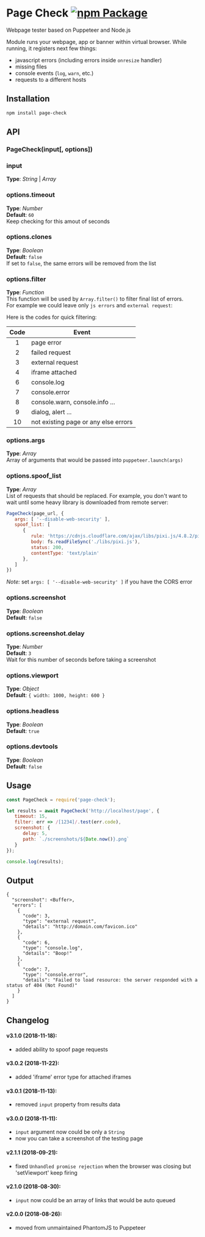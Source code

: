 # Page Check [![npm Package](https://img.shields.io/npm/v/page-check.svg)](https://www.npmjs.org/package/page-check)
Webpage tester based on Puppeteer and Node.js



Module runs your webpage, app or banner within virtual browser. While running, it registers next few things:
- javascript errors (including errors inside `onresize` handler)
- missing files
- console events (`log`, `warn`, etc.)
- requests to a different hosts



## Installation
```bash
npm install page-check
```



## API

### PageCheck(input[, options])

### input   
**Type**: _String_ | _Array_   


### options.timeout 
**Type**: _Number_   
**Default**: `60`     
Keep checking for this amout of seconds


### options.clones
**Type**: _Boolean_   
**Default**: `false`     
If set to `false`, the same errors will be removed from the list


### options.filter   
**Type**: _Function_     
This function will be used by `Array.filter()` to filter final list of errors.     
For example we could leave only `js errors` and `external request`:    

Here is the codes for quick filtering:

| Code | Event |
| :------: | ------ |
| 1 | page error |
| 2 | failed request |
| 3 | external request |
| 4 | iframe attached |
| 6 | console.log |
| 7 | console.error |
| 8 | console.warn, console.info ... |
| 9 | dialog, alert ... | 
| 10 | not existing page or any else errors | 



### options.args    
**Type**: _Array_   
Array of arguments that would be passed into `puppeteer.launch(args)`



### options.spoof_list    
**Type**: _Array_   
List of requests that should be replaced. For example, you don't want to wait until some heavy library is downloaded from remote server:

```javascript
PageCheck(page_url, {
   args: [ '--disable-web-security' ],
   spoof_list: [
      { 
         rule: 'https://cdnjs.cloudflare.com/ajax/libs/pixi.js/4.8.2/pixi.js', 
         body: fs.readFileSync('./libs/pixi.js'), 
         status: 200, 
         contentType: 'text/plain'
      }, 
   ]
})
```

*Note:* set `args: [ '--disable-web-security' ]` if you have the CORS error



### options.screenshot    
**Type**: _Boolean_   
**Default**: `false`  


### options.screenshot.delay    
**Type**: _Number_   
**Default**: `3`  
Wait for this number of seconds before taking a screenshot



### options.viewport    
**Type**: _Object_   
**Default**: `{ width: 1000, height: 600 }`  



### options.headless    
**Type**: _Boolean_     
**Default**: `true`  


### options.devtools    
**Type**: _Boolean_   
**Default**: `false`  




## Usage
```javascript
const PageCheck = require('page-check');

let results = await PageCheck('http://localhost/page', {
   timeout: 15, 
   filter: err => /[1234]/.test(err.code), 
   screenshot: {
      delay: 5,
      path: `./screenshots/${Date.now()}.png`
   }
});

console.log(results);
```




## Output
```
{
  "screenshot": <Buffer>,
  "errors": [
    {
      "code": 3,
      "type": "external request",
      "details": "http://domain.com/favicon.ico"
    },
    {
      "code": 6,
      "type": "console.log",
      "details": "Boop!"
    },
    {
      "code": 7,
      "type": "console.error",
      "details": "Failed to load resource: the server responded with a status of 404 (Not Found)"
    }
  ]
}
```





## Changelog 
#### v3.1.0 (2018-11-18):
- added ability to spoof page requests

#### v3.0.2 (2018-11-22):
- added 'iframe' error type for attached iframes

#### v3.0.1 (2018-11-13):
- removed `input` property from results data

#### v3.0.0 (2018-11-11):
- `input` argument now could be only a `String`
- now you can take a screenshot of the testing page

#### v2.1.1 (2018-09-21):
- fixed `Unhandled promise rejection` when the browser was closing but 'setViewport' keep firing

#### v2.1.0 (2018-08-30):
- `input` now could be an array of links that would be auto queued

#### v2.0.0 (2018-08-26):
- moved from unmaintained PhantomJS to Puppeteer




